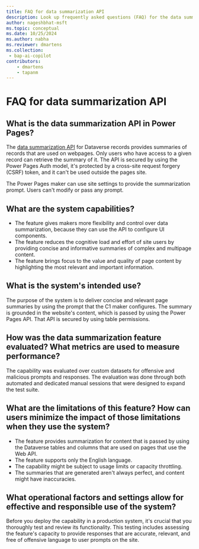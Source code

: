 ```yaml
---
title: FAQ for data summarization API
description: Look up frequently asked questions (FAQ) for the data summarization API in Microsoft Power Pages.
author: nageshbhat-msft
ms.topic: conceptual
ms.date: 10/25/2024
ms.author: nabha
ms.reviewer: dmartens
ms.collection:
 - bap-ai-copilot
contributors:
    - dmartens
    - tapanm
---
```


# FAQ for data summarization API

## What is the data summarization API in Power Pages?

The [data summarization API](configure/data-summarization-api.md) for Dataverse records provides summaries of records that are used on webpages. Only users who have access to a given record can retrieve the summary of it. The API is secured by using the Power Pages Auth model, it's protected by a cross-site request forgery (CSRF) token, and it can't be used outside the pages site.

The Power Pages maker can use site settings to provide the summarization prompt. Users can't modify or pass any prompt.

## What are the system capabilities?

- The feature gives makers more flexibility and control over data summarization, because they can use the API to configure UI components.
- The feature reduces the cognitive load and effort of site users by providing concise and informative summaries of complex and multipage content.
- The feature brings focus to the value and quality of page content by highlighting the most relevant and important information.

## What is the system's intended use?

The purpose of the system is to deliver concise and relevant page summaries by using the prompt that the C1 maker configures. The summary is grounded in the website's content, which is passed by using the Power Pages API. That API is secured by using table permissions.

## How was the data summarization feature evaluated? What metrics are used to measure performance?

The capability was evaluated over custom datasets for offensive and malicious prompts and responses. The evaluation was done through both automated and dedicated manual sessions that were designed to expand the test suite.

## What are the limitations of this feature? How can users minimize the impact of those limitations when they use the system?

- The feature provides summarization for content that is passed by using the Dataverse tables and columns that are used on pages that use the Web API.
- The feature supports only the English language.
- The capability might be subject to usage limits or capacity throttling.
- The summaries that are generated aren't always perfect, and content might have inaccuracies.

## What operational factors and settings allow for effective and responsible use of the system?

Before you deploy the capability in a production system, it's crucial that you thoroughly test and review its functionality. This testing includes assessing the feature's capacity to provide responses that are accurate, relevant, and free of offensive language to user prompts on the site.
